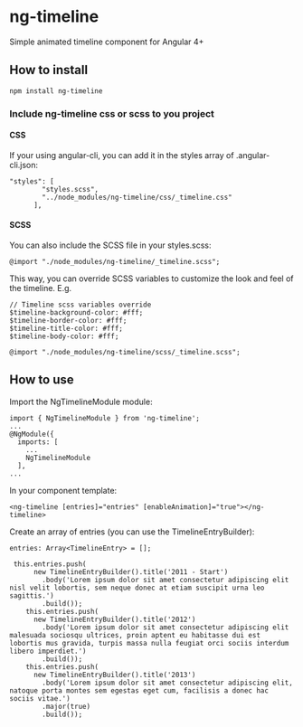 # ng-timeline

Simple animated timeline component for Angular 4+

## How to install
```
npm install ng-timeline
```
### Include ng-timeline css or scss to you project
#### CSS
If your using angular-cli, you can add it in the styles array of .angular-cli.json:
```
"styles": [
        "styles.scss",
        "../node_modules/ng-timeline/css/_timeline.css"
      ],
```

#### SCSS
You can also include the SCSS file in your styles.scss:
```
@import "./node_modules/ng-timeline/_timeline.scss";
```

This way, you can override SCSS variables to customize the look and feel of the timeline.
E.g.

```
// Timeline scss variables override
$timeline-background-color: #fff;
$timeline-border-color: #fff;
$timeline-title-color: #fff;
$timeline-body-color: #fff;

@import "./node_modules/ng-timeline/scss/_timeline.scss";
```

## How to use
Import the NgTimelineModule module:
```
import { NgTimelineModule } from 'ng-timeline';
...
@NgModule({
  imports: [
    ...
    NgTimelineModule
  ],
...
```

In your component template:
```
<ng-timeline [entries]="entries" [enableAnimation]="true"></ng-timeline>
```

Create an array of entries (you can use the TimelineEntryBuilder):
```
entries: Array<TimelineEntry> = [];

 this.entries.push(
      new TimelineEntryBuilder().title('2011 - Start')
        .body('Lorem ipsum dolor sit amet consectetur adipiscing elit nisl velit lobortis, sem neque donec at etiam suscipit urna leo sagittis.')
        .build());
    this.entries.push(
      new TimelineEntryBuilder().title('2012')
        .body('Lorem ipsum dolor sit amet consectetur adipiscing elit malesuada sociosqu ultrices, proin aptent eu habitasse dui est lobortis mus gravida, turpis massa nulla feugiat orci sociis interdum libero imperdiet.')
        .build());
    this.entries.push(
      new TimelineEntryBuilder().title('2013')
        .body('Lorem ipsum dolor sit amet consectetur adipiscing elit, natoque porta montes sem egestas eget cum, facilisis a donec hac sociis vitae.')
        .major(true)
        .build());
```
